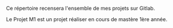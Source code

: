 Ce répertoire recensera l'ensemble de mes projets sur Gitlab.

Le Projet M1 est un projet réaliser en cours de mastère 1ère année.
